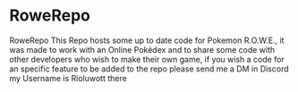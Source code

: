 # RoweRepo
RoweRepo
This Repo hosts some up to date code for Pokemon R.O.W.E., it was made to work with an Online Pokédex and to share some code with other developers who wish to make their own game, if you wish a code for an specific feature to be added to the repo please send me a DM in Discord my Username is Rioluwott there
